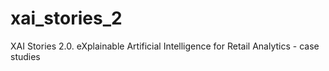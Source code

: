 # xai_stories_2
XAI Stories 2.0. eXplainable Artificial Intelligence for Retail Analytics - case studies
